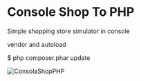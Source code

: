 # Console Shop To PHP

Simple shopping store simulator in console

vendor and autoload

$ php composer.phar update

![ConsolaShopPHP](https://user-images.githubusercontent.com/5230920/173194930-b73fe74c-71a7-4e78-87b0-06e3a9b180a7.png)
